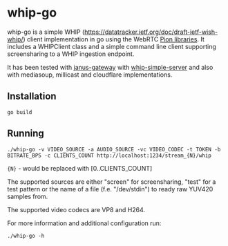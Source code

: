 # whip-go

whip-go is a simple WHIP (https://datatracker.ietf.org/doc/draft-ietf-wish-whip/) client implementation in go using the WebRTC [Pion libraries](https://github.com/pion).
It includes a WHIPClient class and a simple command line client supporting screensharing to a WHIP ingestion endpoint.

It has been tested with [janus-gateway](https://github.com/meetecho/janus-gateway) with [whip-simple-server](https://github.com/lminiero/simple-whip-server) and also with mediasoup, millicast and cloudflare implementations.

## Installation

```
go build
```

## Running

```
./whip-go -v VIDEO_SOURCE -a AUDIO_SOURCE -vc VIDEO_CODEC -t TOKEN -b BITRATE_BPS -c CLIENTS_COUNT http://localhost:1234/stream_{N}/whip
```

`{N}` - would be replaced with [0..CLIENTS_COUNT]

The supported sources are either "screen" for screensharing, "test" for a test pattern or the name of a file (f.e. "/dev/stdin") to ready raw YUV420 samples from.

The supported video codecs are VP8 and H264.

For more information and additional configuration run:
```
./whip-go -h
```
